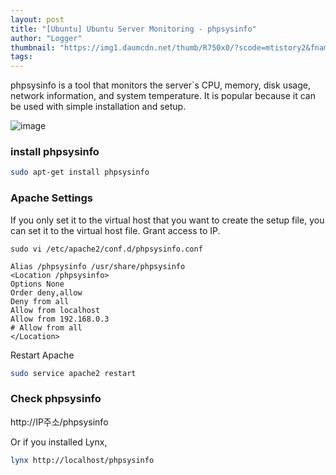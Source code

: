 ```yaml
---
layout: post
title: "[Ubuntu] Ubuntu Server Monitoring - phpsysinfo"
author: "Logger"
thumbnail: "https://img1.daumcdn.net/thumb/R750x0/?scode=mtistory2&fname=https%3A%2F%2Ft1.daumcdn.net%2Fcfile%2Ftistory%2F2427A350521A4B0609"
tags: 
---
```



phpsysinfo is a tool that monitors the server`s CPU, memory, disk usage, network information, and system temperature. It is popular because it can be used with simple installation and setup.

![image](https://t1.daumcdn.net/cfile/tistory/2427A350521A4B0609)

### install phpsysinfo

```bash
sudo apt-get install phpsysinfo

```

### Apache Settings

If you only set it to the virtual host that you want to create the setup file, you can set it to the virtual host file. Grant access to IP.

```undefined
sudo vi /etc/apache2/conf.d/phpsysinfo.conf

Alias /phpsysinfo /usr/share/phpsysinfo
<Location /phpsysinfo>
Options None
Order deny,allow
Deny from all
Allow from localhost
Allow from 192.168.0.3
# Allow from all
</Location>

```

Restart Apache

```bash
sudo service apache2 restart

```

### Check phpsysinfo

http://IP주소/phpsysinfo

Or if you installed Lynx,

```bash
lynx http://localhost/phpsysinfo

```